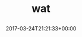 ---
retweeted: false
source: <a href="http://twitter.com" rel="nofollow">Twitter Web Client</a>
entities:
  hashtags: []
  symbols: []
  user_mentions: []
  urls:
  - url: https://t.co/5rZ4bWtX7M
    expanded_url: https://twitter.com/Xabber_XMPP/status/844865634672435200
    display_url: twitter.com/Xabber_XMPP/st…
    indices:
    - '4'
    - '27'
display_text_range:
- '0'
- '27'
favorite_count: '2'
id_str: '845385120865570821'
truncated: false
retweet_count: '0'
id: '845385120865570821'
possibly_sensitive: false
created_at: Fri Mar 24 21:21:33 +0000 2017
favorited: false
full_text: wat
lang: und
quote_url: https://twitter.com/Xabber_XMPP/status/844865634672435200
tags:
- pesos/twitter
date: '2017-03-24T21:21:33+00:00'
src: https://twitter.com/bascht/status/845385120865570821
original_url: https://twitter.com/bascht/status/845385120865570821
type: twitter_tweet
text: wat
title: 'wat

  '

---
